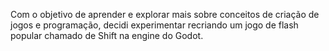 Com o objetivo de aprender e explorar mais sobre conceitos de criação de jogos e programação, decidi experimentar recriando um jogo de flash popular chamado de Shift na engine do Godot.